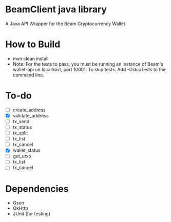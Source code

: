 # BeamClient java library
A Java API Wrapper for the Beam Cryptocurrency Wallet.

# How to Build
* mvn clean install
* Note: For the tests to pass, you must be running an instance of Beam's wallet-api on localhost, port 10001. To skip tests. Add -DskipTests to the command line.

# To-do
- [ ] create_address
- [x] validate_address
- [ ] tx_send
- [ ] tx_status
- [ ] tx_split
- [ ] tx_list
- [ ] tx_cancel
- [x] wallet_status
- [ ] get_utxo
- [ ] tx_list
- [ ] tx_cancel

# Dependencies
* Gson
* OkHttp
* JUnit (for testing)
